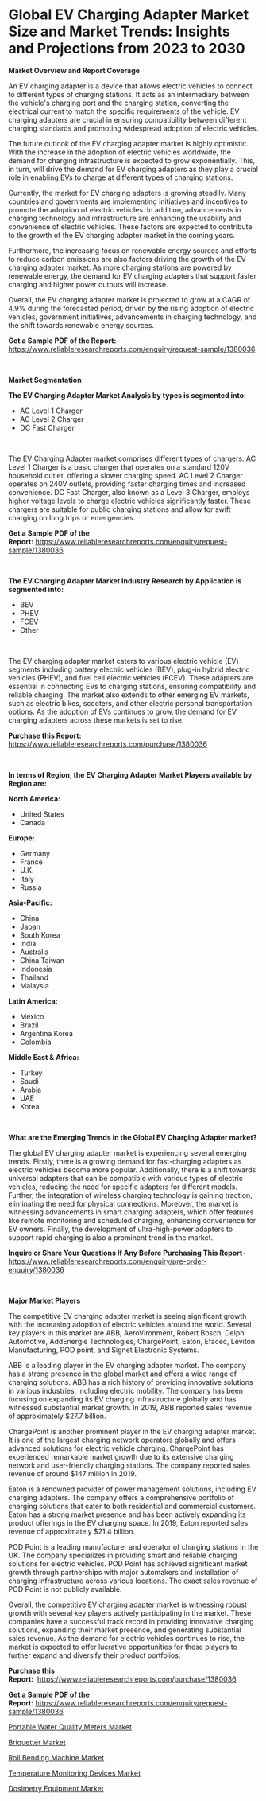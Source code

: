 <p><h1>Global EV Charging Adapter Market Size and Market Trends: Insights and Projections from 2023 to 2030</h1></p><p><strong>Market Overview and Report Coverage</strong></p>
<p><p>An EV charging adapter is a device that allows electric vehicles to connect to different types of charging stations. It acts as an intermediary between the vehicle's charging port and the charging station, converting the electrical current to match the specific requirements of the vehicle. EV charging adapters are crucial in ensuring compatibility between different charging standards and promoting widespread adoption of electric vehicles.</p><p>The future outlook of the EV charging adapter market is highly optimistic. With the increase in the adoption of electric vehicles worldwide, the demand for charging infrastructure is expected to grow exponentially. This, in turn, will drive the demand for EV charging adapters as they play a crucial role in enabling EVs to charge at different types of charging stations.</p><p>Currently, the market for EV charging adapters is growing steadily. Many countries and governments are implementing initiatives and incentives to promote the adoption of electric vehicles. In addition, advancements in charging technology and infrastructure are enhancing the usability and convenience of electric vehicles. These factors are expected to contribute to the growth of the EV charging adapter market in the coming years.</p><p>Furthermore, the increasing focus on renewable energy sources and efforts to reduce carbon emissions are also factors driving the growth of the EV charging adapter market. As more charging stations are powered by renewable energy, the demand for EV charging adapters that support faster charging and higher power outputs will increase.</p><p>Overall, the EV charging adapter market is projected to grow at a CAGR of 4.9% during the forecasted period, driven by the rising adoption of electric vehicles, government initiatives, advancements in charging technology, and the shift towards renewable energy sources.</p></p>
<p><strong>Get a Sample PDF of the Report:</strong> <a href="https://www.reliableresearchreports.com/enquiry/request-sample/1380036">https://www.reliableresearchreports.com/enquiry/request-sample/1380036</a></p>
<p>&nbsp;</p>
<p><strong>Market Segmentation</strong></p>
<p><strong>The EV Charging Adapter Market Analysis by types is segmented into:</strong></p>
<p><ul><li>AC Level 1 Charger</li><li>AC Level 2 Charger</li><li>DC Fast Charger</li></ul></p>
<p>&nbsp;</p>
<p><p>The EV Charging Adapter market comprises different types of chargers. AC Level 1 Charger is a basic charger that operates on a standard 120V household outlet, offering a slower charging speed. AC Level 2 Charger operates on 240V outlets, providing faster charging times and increased convenience. DC Fast Charger, also known as a Level 3 Charger, employs higher voltage levels to charge electric vehicles significantly faster. These chargers are suitable for public charging stations and allow for swift charging on long trips or emergencies.</p></p>
<p><strong>Get a Sample PDF of the Report:</strong>&nbsp;<a href="https://www.reliableresearchreports.com/enquiry/request-sample/1380036">https://www.reliableresearchreports.com/enquiry/request-sample/1380036</a></p>
<p>&nbsp;</p>
<p><strong>The EV Charging Adapter Market Industry Research by Application is segmented into:</strong></p>
<p><ul><li>BEV</li><li>PHEV</li><li>FCEV</li><li>Other</li></ul></p>
<p>&nbsp;</p>
<p><p>The EV charging adapter market caters to various electric vehicle (EV) segments including battery electric vehicles (BEV), plug-in hybrid electric vehicles (PHEV), and fuel cell electric vehicles (FCEV). These adapters are essential in connecting EVs to charging stations, ensuring compatibility and reliable charging. The market also extends to other emerging EV markets, such as electric bikes, scooters, and other electric personal transportation options. As the adoption of EVs continues to grow, the demand for EV charging adapters across these markets is set to rise.</p></p>
<p><strong>Purchase this Report:</strong>&nbsp; <a href="https://www.reliableresearchreports.com/purchase/1380036">https://www.reliableresearchreports.com/purchase/1380036</a></p>
<p>&nbsp;</p>
<p><strong>In terms of Region, the EV Charging Adapter Market Players available by Region are:</strong></p>
<p>
    <p> <strong> North America: </strong>
        <ul>
            <li>United States</li>
            <li>Canada</li>
        </ul>
        </p> 
    <p> <strong> Europe: </strong>
        <ul>
            <li>Germany</li>
            <li>France</li>
            <li>U.K.</li>
            <li>Italy</li>
            <li>Russia</li>
        </ul>
        </p> 
    <p> <strong> Asia-Pacific: </strong>
        <ul>
            <li>China</li>
            <li>Japan</li>
            <li>South Korea</li>
            <li>India</li>
            <li>Australia</li>
            <li>China Taiwan</li>
            <li>Indonesia</li>
            <li>Thailand</li>
            <li>Malaysia</li>
        </ul>
        </p> 
    <p> <strong> Latin America: </strong>
        <ul>
            <li>Mexico</li>
            <li>Brazil</li>
            <li>Argentina Korea</li>
            <li>Colombia</li>
        </ul>
        </p> 
    <p> <strong> Middle East & Africa: </strong>
        <ul>
            <li>Turkey</li>
            <li>Saudi</li>
            <li>Arabia</li>
            <li>UAE</li>
            <li>Korea</li>
        </ul>
    </p>
    </p>
<p>&nbsp;</p>
<p><strong>What are the Emerging Trends in the Global EV Charging Adapter market?</strong></p>
<p><p>The global EV charging adapter market is experiencing several emerging trends. Firstly, there is a growing demand for fast-charging adapters as electric vehicles become more popular. Additionally, there is a shift towards universal adapters that can be compatible with various types of electric vehicles, reducing the need for specific adapters for different models. Further, the integration of wireless charging technology is gaining traction, eliminating the need for physical connections. Moreover, the market is witnessing advancements in smart charging adapters, which offer features like remote monitoring and scheduled charging, enhancing convenience for EV owners. Finally, the development of ultra-high-power adapters to support rapid charging is also a prominent trend in the market.</p></p>
<p><strong>Inquire or Share Your Questions If Any Before Purchasing This Report</strong>- <a href="https://www.reliableresearchreports.com/enquiry/pre-order-enquiry/1380036">https://www.reliableresearchreports.com/enquiry/pre-order-enquiry/1380036</a></p>
<p>&nbsp;</p>
<p><strong>Major Market Players</strong></p>
<p><p>The competitive EV charging adapter market is seeing significant growth with the increasing adoption of electric vehicles around the world. Several key players in this market are ABB, AeroVironment, Robert Bosch, Delphi Automotive, AddEnergie Technologies, ChargePoint, Eaton, Efacec, Leviton Manufacturing, POD point, and Signet Electronic Systems.</p><p>ABB is a leading player in the EV charging adapter market. The company has a strong presence in the global market and offers a wide range of charging solutions. ABB has a rich history of providing innovative solutions in various industries, including electric mobility. The company has been focusing on expanding its EV charging infrastructure globally and has witnessed substantial market growth. In 2019, ABB reported sales revenue of approximately $27.7 billion.</p><p>ChargePoint is another prominent player in the EV charging adapter market. It is one of the largest charging network operators globally and offers advanced solutions for electric vehicle charging. ChargePoint has experienced remarkable market growth due to its extensive charging network and user-friendly charging stations. The company reported sales revenue of around $147 million in 2019.</p><p>Eaton is a renowned provider of power management solutions, including EV charging adapters. The company offers a comprehensive portfolio of charging solutions that cater to both residential and commercial customers. Eaton has a strong market presence and has been actively expanding its product offerings in the EV charging space. In 2019, Eaton reported sales revenue of approximately $21.4 billion.</p><p>POD Point is a leading manufacturer and operator of charging stations in the UK. The company specializes in providing smart and reliable charging solutions for electric vehicles. POD Point has achieved significant market growth through partnerships with major automakers and installation of charging infrastructure across various locations. The exact sales revenue of POD Point is not publicly available.</p><p>Overall, the competitive EV charging adapter market is witnessing robust growth with several key players actively participating in the market. These companies have a successful track record in providing innovative charging solutions, expanding their market presence, and generating substantial sales revenue. As the demand for electric vehicles continues to rise, the market is expected to offer lucrative opportunities for these players to further expand and diversify their product portfolios.</p></p>
<p><strong>Purchase this Report:</strong>&nbsp;&nbsp;<a href="https://www.reliableresearchreports.com/purchase/1380036">https://www.reliableresearchreports.com/purchase/1380036</a></p>
<p></p>
<p><strong>Get a Sample PDF of the Report:</strong>&nbsp;<a href="https://www.reliableresearchreports.com/enquiry/request-sample/1380036">https://www.reliableresearchreports.com/enquiry/request-sample/1380036</a></p>
<p><p><a href="https://www.linkedin.com/pulse/portable-water-quality-meters-market-size-growth-forecast-1zwre/">Portable Water Quality Meters Market</a></p><p><a href="https://medium.com/@jinkhatum1452/analyzing-briquetter-market-global-industry-perspective-and-forecast-2023-to-2030-ca01ac62adcf">Briquetter Market</a></p><p><a href="https://medium.com/@zaidjeet11730/roll-bending-machine-market-outlook-industry-overview-and-forecast-2023-to-2030-417132396bd7">Roll Bending Machine Market</a></p><p><a href="https://www.linkedin.com/pulse/temperature-monitoring-devices-market-size-growth-forecast-u4e7e/">Temperature Monitoring Devices Market</a></p><p><a href="https://www.linkedin.com/pulse/dosimetry-equipment-market-research-report-unlocks-analysis-hxaye/">Dosimetry Equipment Market</a></p></p>
